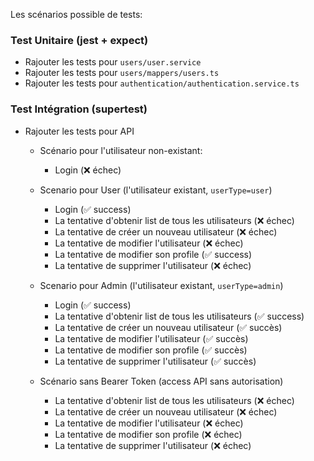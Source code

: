 Les scénarios possible de tests:

### Test Unitaire (jest + expect)
- Rajouter les tests pour `users/user.service`
- Rajouter les tests pour `users/mappers/users.ts`
- Rajouter les tests pour `authentication/authentication.service.ts`

### Test Intégration (supertest)
- Rajouter les tests pour API
    - Scénario pour l'utilisateur non-existant:
        - Login (❌ échec)

    - Scenario pour User (l'utilisateur existant, `userType=user`)
        - Login (✅ success)
        - La tentative d'obtenir list de tous les utilisateurs (❌ échec)
        - La tentative de créer un nouveau utilisateur (❌ échec)
        - La tentative de modifier l'utilisateur (❌ échec)
        - La tentative de modifier son profile (✅ success)
        - La tentative de supprimer l'utilisateur (❌ échec)

    - Scenario pour Admin (l'utilisateur existant, `userType=admin`)
        - Login (✅ success)
        - La tentative d'obtenir list de tous les utilisateurs (✅ success)
        - La tentative de créer un nouveau utilisateur (✅ succès)
        - La tentative de modifier l'utilisateur (✅ succès)
        - La tentative de modifier son profile (✅ succès)
        - La tentative de supprimer l'utilisateur (✅ succès)
       
    - Scénario sans Bearer Token (access API sans autorisation)
        - La tentative d'obtenir list de tous les utilisateurs (❌ échec)
        - La tentative de créer un nouveau utilisateur (❌ échec)
        - La tentative de modifier l'utilisateur (❌ échec)
        - La tentative de modifier son profile (❌ échec)
        - La tentative de supprimer l'utilisateur (❌ échec)